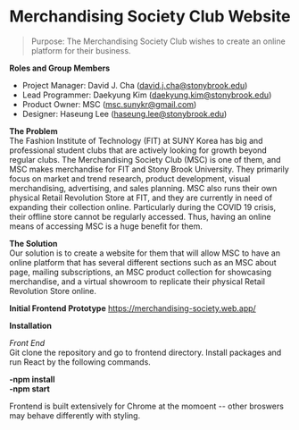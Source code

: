 # Merchandising Society Club Website

> Purpose: The Merchandising Society Club wishes to create an online platform for their business. 
  	
**Roles and Group Members**  

- Project Manager: David J. Cha (david.j.cha@stonybrook.edu)
- Lead Programmer: Daekyung Kim (daekyung.kim@stonybrook.edu)
- Product Owner: MSC (msc.sunykr@gmail.com)
- Designer: Haseung Lee (haseung.lee@stonybrook.edu)

**The Problem**  
The Fashion Institute of Technology (FIT) at SUNY Korea has big and professional student clubs that are actively looking for growth beyond regular clubs. The Merchandising Society Club (MSC) is one of them, and MSC makes merchandise for FIT and Stony Brook University. They primarily focus on market and trend research, product development, visual merchandising, advertising, and sales planning. MSC also runs their own physical Retail Revolution Store at FIT, and they are currently in need of expanding their collection online. Particularly during the COVID 19 crisis, their offline store cannot be regularly accessed. Thus, having an online means of accessing MSC is a huge benefit for them.

**The Solution**  
Our solution is to create a website for them that will allow MSC to have an online platform that has several different sections such as an MSC about page, mailing subscriptions, an MSC product collection for showcasing merchandise, and a virtual showroom to replicate their physical Retail Revolution Store online.

**Initial Frontend Prototype**
https://merchandising-society.web.app/

**Installation**  

*Front End*  
Git clone the repository and go to frontend directory.
Install packages and run React by the following commands. 

**-npm install**  
**-npm start**

Frontend is built extensively for Chrome at the momoent -- other broswers may behave differently with styling.
